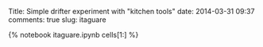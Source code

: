 Title: Simple drifter experiment with "kitchen tools"
date:  2014-03-31 09:37
comments: true
slug: itaguare

{% notebook itaguare.ipynb cells[1:] %}

